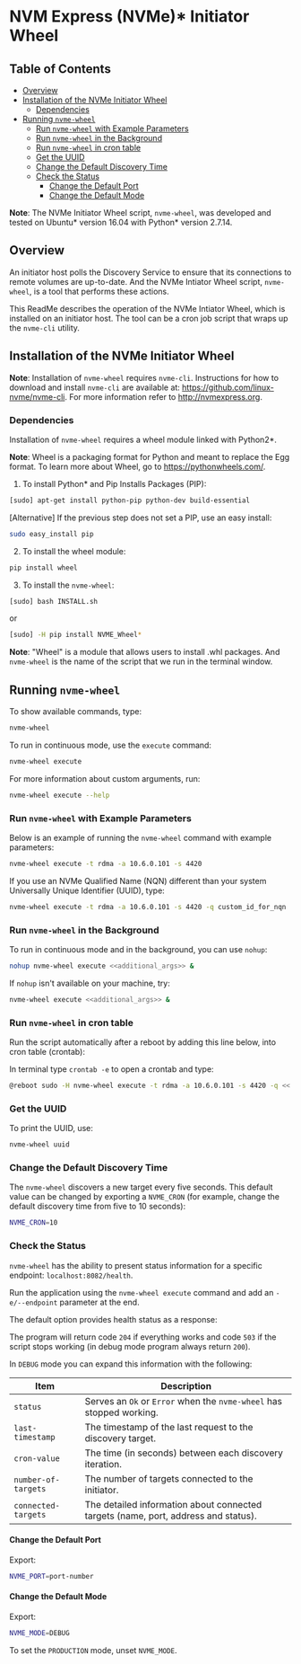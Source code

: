 # NVM Express (NVMe)* Initiator Wheel

## Table of Contents
* [Overview](#overview)
* [Installation of the NVMe Initiator Wheel](#installation-of-the-nvme-initiator-wheel)
    * [Dependencies](#dependencies)
* [Running `nvme-wheel`](#Running-nvme-wheel)
    * [Run `nvme-wheel` with Example Parameters](#run-nvme-wheel-with-example-parameters)
    * [Run `nvme-wheel` in the Background](#run-nvme-wheel-in-the-background)
    * [Run `nvme-wheel` in cron table](#run-nvme-wheel-in-cron-table)
    * [Get the UUID](#get-the-uuid)
    * [Change the Default Discovery Time](#change-the-default-discovery-time)
    * [Check the Status](#check-the-status)
        * [Change the Default Port](#change-the-default-port)
        * [Change the Default Mode](#change-the-default-mode)

**Note**: The NVMe Initiator Wheel script, `nvme-wheel`, was developed and tested on Ubuntu\* version 16.04 with Python\* version 2.7.14.

## Overview
An initiator host polls the Discovery Service to ensure that its connections to remote volumes are up-to-date. And the NVMe Intiator Wheel script, `nvme-wheel`, is a tool that performs these actions.

This ReadMe describes the operation of the NVMe Intiator Wheel, which is installed on an initiator host. The tool can be a cron job script that wraps up the `nvme-cli` utility.

## Installation of the NVMe Initiator Wheel

**Note**: Installation of `nvme-wheel` requires `nvme-cli`. Instructions for how to download and install `nvme-cli` are available at: https://github.com/linux-nvme/nvme-cli. For more information refer to http://nvmexpress.org.

### Dependencies
Installation of `nvme-wheel` requires a wheel module linked with Python2\*.

**Note**: Wheel is a packaging format for Python and meant to replace the Egg format. To learn more about Wheel, go to https://pythonwheels.com/.

1. To install Python\* and Pip Installs Packages (PIP):
```bash
[sudo] apt-get install python-pip python-dev build-essential
```

[Alternative] If the previous step does not set a PIP, use an easy install:
```bash
sudo easy_install pip
```

2. To install the wheel module:
```bash
pip install wheel
```

3. To install the `nvme-wheel`:
```bash
[sudo] bash INSTALL.sh
```

or

```bash
[sudo] -H pip install NVME_Wheel*
```

**Note**: "Wheel" is a module that allows users to install .whl packages. And `nvme-wheel` is the name of the script that we run in the terminal window.

## Running `nvme-wheel`
To show available commands, type:

```bash
nvme-wheel
```

To run in continuous mode, use the `execute` command:

```bash
nvme-wheel execute
```

For more information about custom arguments, run:

```bash
nvme-wheel execute --help
```

### Run `nvme-wheel` with Example Parameters
Below is an example of running the `nvme-wheel` command with example parameters:

```bash
nvme-wheel execute -t rdma -a 10.6.0.101 -s 4420
```

If you use an NVMe Qualified Name (NQN) different than your system Universally Unique Identifier (UUID), type:
```bash
nvme-wheel execute -t rdma -a 10.6.0.101 -s 4420 -q custom_id_for_nqn
```

### Run `nvme-wheel` in the Background
To run in continuous mode and in the background, you can use `nohup`:

```bash
nohup nvme-wheel execute <<additional_args>> &
```

If `nohup` isn't available on your machine, try:

```bash
nvme-wheel execute <<additional_args>> &
```

### Run `nvme-wheel` in cron table
Run the script automatically after a reboot by adding this line below, into cron table (crontab):

In terminal type `crontab -e` to open a crontab and type:

```bash
@reboot sudo -H nvme-wheel execute -t rdma -a 10.6.0.101 -s 4420 -q << custom_id_for_nqn >>
```

### Get the UUID
To print the UUID, use:

```bash
nvme-wheel uuid
```

### Change the Default Discovery Time
The `nvme-wheel` discovers a new target every five seconds. This default value can be changed by exporting a `NVME_CRON`
(for example, change the default discovery time from five to 10 seconds):

```bash
NVME_CRON=10
```

### Check the Status
`nvme-wheel` has the ability to present status information for a specific endpoint: `localhost:8082/health`.

Run the application using the `nvme-wheel execute` command and add an `-e/--endpoint` parameter at the end.

The default option provides health status as a response:

The program will return code `204` if everything works and code `503` if the script stops working (in debug mode program always return `200`).

In `DEBUG` mode you can expand this information with the following:

| Item | Description |
| -- | -- |
| `status` | Serves an `Ok` or `Error` when the `nvme-wheel` has stopped working. |
| `last-timestamp` | The timestamp of the last request to the discovery target. |
| `cron-value` | The time (in seconds) between each discovery iteration. |
| `number-of-targets` | The number of targets connected to the initiator. |
| `connected-targets` | The detailed information about connected targets (name, port, address and status). |


#### Change the Default Port
Export:
```bash
NVME_PORT=port-number
```

#### Change the Default Mode
Export:
```bash
NVME_MODE=DEBUG
```
To set the `PRODUCTION` mode, unset `NVME_MODE`.
